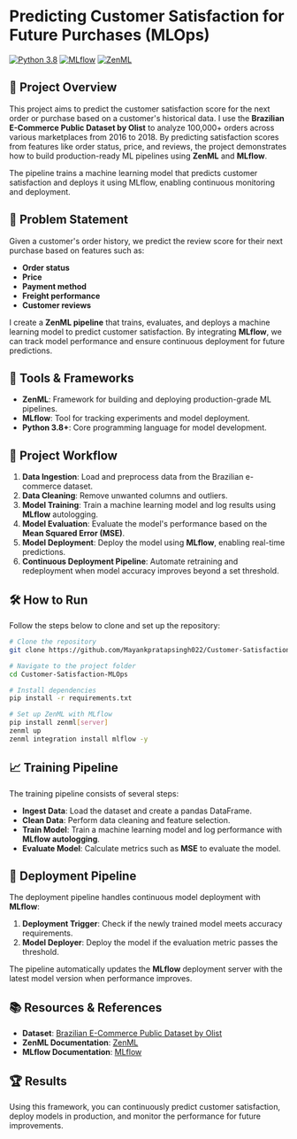 # Predicting Customer Satisfaction for Future Purchases (MLOps)

[![Python 3.8](https://img.shields.io/badge/python-3.8-blue.svg)](https://www.python.org/downloads/release/python-380/) [![MLflow](https://img.shields.io/badge/MLflow-v2.0.0-brightgreen.svg)](https://mlflow.org/) [![ZenML](https://img.shields.io/badge/ZenML-v0.20.0-orange.svg)](https://zenml.io/)

## 🚀 Project Overview

This project aims to predict the customer satisfaction score for the next order or purchase based on a customer's historical data. I use the **Brazilian E-Commerce Public Dataset by Olist** to analyze 100,000+ orders across various marketplaces from 2016 to 2018. By predicting satisfaction scores from features like order status, price, and reviews, the project demonstrates how to build production-ready ML pipelines using **ZenML** and **MLflow**.

The pipeline trains a machine learning model that predicts customer satisfaction and deploys it using MLflow, enabling continuous monitoring and deployment.

## 📄 Problem Statement

Given a customer's order history, we predict the review score for their next purchase based on features such as:

- **Order status**
- **Price**
- **Payment method**
- **Freight performance**
- **Customer reviews**

I create a **ZenML pipeline** that trains, evaluates, and deploys a machine learning model to predict customer satisfaction. By integrating **MLflow**, we can track model performance and ensure continuous deployment for future predictions.

## 🔧 Tools & Frameworks

- **ZenML**: Framework for building and deploying production-grade ML pipelines.
- **MLflow**: Tool for tracking experiments and model deployment.
- **Python 3.8+**: Core programming language for model development.


## 🧠 Project Workflow

1. **Data Ingestion**: Load and preprocess data from the Brazilian e-commerce dataset.
2. **Data Cleaning**: Remove unwanted columns and outliers.
3. **Model Training**: Train a machine learning model and log results using **MLflow** autologging.
4. **Model Evaluation**: Evaluate the model's performance based on the **Mean Squared Error (MSE)**.
5. **Model Deployment**: Deploy the model using **MLflow**, enabling real-time predictions.
6. **Continuous Deployment Pipeline**: Automate retraining and redeployment when model accuracy improves beyond a set threshold.

## 🛠 How to Run

Follow the steps below to clone and set up the repository:

```bash
# Clone the repository
git clone https://github.com/Mayankpratapsingh022/Customer-Satisfaction-MLOps.git

# Navigate to the project folder
cd Customer-Satisfaction-MLOps

# Install dependencies
pip install -r requirements.txt

# Set up ZenML with MLflow
pip install zenml[server]
zenml up
zenml integration install mlflow -y
```

## 📈 Training Pipeline

The training pipeline consists of several steps:

- **Ingest Data**: Load the dataset and create a pandas DataFrame.
- **Clean Data**: Perform data cleaning and feature selection.
- **Train Model**: Train a machine learning model and log performance with **MLflow autologging**.
- **Evaluate Model**: Calculate metrics such as **MSE** to evaluate the model.

## 🚀 Deployment Pipeline

The deployment pipeline handles continuous model deployment with **MLflow**:

1. **Deployment Trigger**: Check if the newly trained model meets accuracy requirements.
2. **Model Deployer**: Deploy the model if the evaluation metric passes the threshold.

The pipeline automatically updates the **MLflow** deployment server with the latest model version when performance improves.



## 📚 Resources & References

- **Dataset**: [Brazilian E-Commerce Public Dataset by Olist](https://www.kaggle.com/olistbr/brazilian-ecommerce)
- **ZenML Documentation**: [ZenML](https://docs.zenml.io/)
- **MLflow Documentation**: [MLflow](https://www.mlflow.org/)

## 🏆 Results

Using this framework, you can continuously predict customer satisfaction, deploy models in production, and monitor the performance for future improvements.


